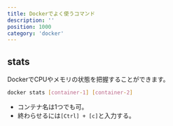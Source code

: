 ```yaml
---
title: Dockerでよく使うコマンド
description: ''
position: 1000
category: 'docker'
---
```



## stats
DockerでCPUやメモリの状態を把握することができます。

```bash
docker stats [container-1] [container-2]
```

* コンテナ名は1つでも可。
* 終わらせるには`[Ctrl] + [c]`と入力する。
